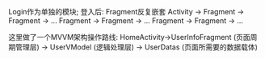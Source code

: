 Login作为单独的模块;
登入后: Fragment反复嵌套
Activity -> Fragment -> Fragment -> ...
            Fragment -> Fragment -> ...
            Fragment -> Fragment -> ...

这里做了一个MVVM架构操作路线:
HomeActivity->UserInfoFragment (页面周期管理层)
                            -> UserVModel (逻辑处理层)
                            -> UserDatas (页面所需要的数据载体)




